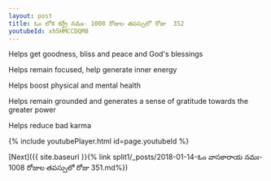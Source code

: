 ```yaml
---
layout: post
title: ఓం లోక కర్త్రే నమః- 1008 రోజుల తపస్సులో రోజు  352
youtubeId: xh5HMCCDQM8
---
```

 
 
Helps get goodness, bliss and peace and God's blessings
 
Helps remain focused, help generate inner energy 
 
Helps boost physical and mental health 
 
Helps remain grounded and generates a sense of gratitude towards the greater power 
 
Helps reduce bad karma
 
 
 
 


{% include youtubePlayer.html id=page.youtubeId %}
 
[Next]({{ site.baseurl }}{% link  split1/_posts/2018-01-14-ఓం వాసకారాయ నమః- 1008 రోజుల తపస్సులో రోజు  351.md%})
 
